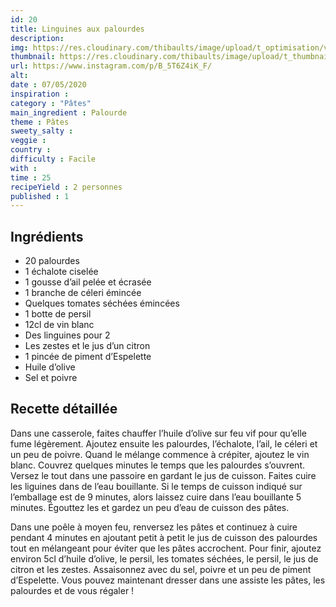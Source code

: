 ```yaml
---
id: 20
title: Linguines aux palourdes
description: 
img: https://res.cloudinary.com/thibaults/image/upload/t_optimisation/v1600509188/Recipes/20200507_linguine_palourde.jpg
thumbnail: https://res.cloudinary.com/thibaults/image/upload/t_thumbnail_josie/v1600509188/Recipes/20200507_linguine_palourde.jpg
url: https://www.instagram.com/p/B_5T6Z4iK_F/
alt: 
date : 07/05/2020
inspiration :
category : "Pâtes"
main_ingredient : Palourde
theme : Pâtes
sweety_salty : 
veggie : 
country :
difficulty : Facile
with : 
time : 25
recipeYield : 2 personnes
published : 1
---
```


## Ingrédients
 -  20 palourdes
 -  1 échalote ciselée
 -  1 gousse d’ail pelée et écrasée
 -  1 branche de céleri émincée
 -  Quelques tomates séchées émincées
 -  1 botte de persil
 -  12cl de vin blanc
 -  Des linguines pour 2
 -  Les zestes et le jus d’un citron
 -  1 pincée de piment d’Espelette
 -  Huile d’olive
 -  Sel et poivre

## Recette détaillée
Dans une casserole, faites chauffer l’huile d’olive sur feu vif pour qu’elle fume légèrement. Ajoutez ensuite les palourdes, l’échalote, l’ail, le céleri et un peu de poivre. Quand le mélange commence à crépiter, ajoutez le vin blanc. Couvrez quelques minutes le temps que les palourdes s’ouvrent. Versez le tout dans une passoire en gardant le jus de cuisson. Faites cuire les liguines dans de l’eau bouillante. Si le temps de cuisson indiqué sur l’emballage est de 9 minutes, alors laissez cuire dans l’eau bouillante 5 minutes. Égouttez les et gardez un peu d’eau de cuisson des pâtes.

Dans une poêle à moyen feu, renversez les pâtes et continuez à cuire pendant 4 minutes en ajoutant petit à petit le jus de cuisson des palourdes tout en mélangeant pour éviter que les pâtes accrochent. Pour finir, ajoutez environ 5cl d’huile d’olive, le persil, les tomates séchées, le persil, le jus de citron et les zestes. Assaisonnez avec du sel, poivre et un peu de piment d’Espelette. Vous pouvez maintenant dresser dans une assiste les pâtes, les palourdes et de vous régaler !